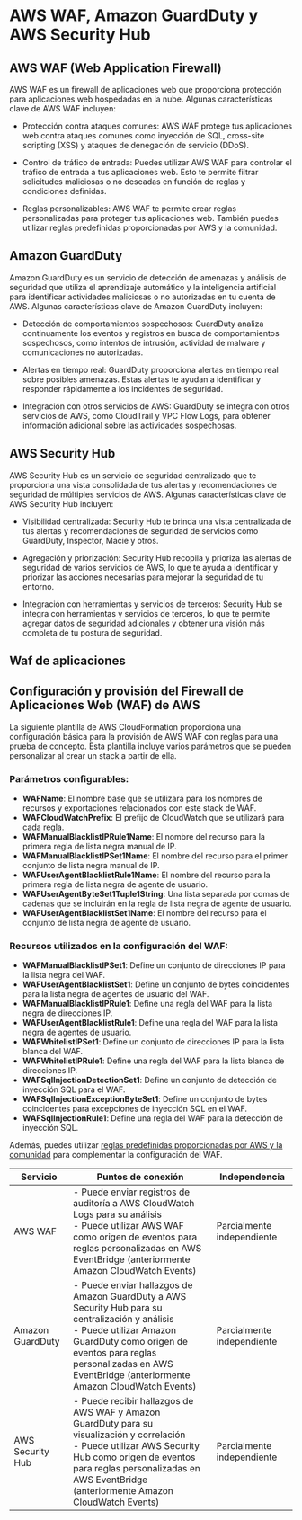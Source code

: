 # AWS WAF, Amazon GuardDuty y AWS Security Hub

## AWS WAF (Web Application Firewall)

AWS WAF es un firewall de aplicaciones web que proporciona protección para aplicaciones web hospedadas en la nube. Algunas características clave de AWS WAF incluyen:

- Protección contra ataques comunes: AWS WAF protege tus aplicaciones web contra ataques comunes como inyección de SQL, cross-site scripting (XSS) y ataques de denegación de servicio (DDoS).

- Control de tráfico de entrada: Puedes utilizar AWS WAF para controlar el tráfico de entrada a tus aplicaciones web. Esto te permite filtrar solicitudes maliciosas o no deseadas en función de reglas y condiciones definidas.

- Reglas personalizables: AWS WAF te permite crear reglas personalizadas para proteger tus aplicaciones web. También puedes utilizar reglas predefinidas proporcionadas por AWS y la comunidad.

## Amazon GuardDuty

Amazon GuardDuty es un servicio de detección de amenazas y análisis de seguridad que utiliza el aprendizaje automático y la inteligencia artificial para identificar actividades maliciosas o no autorizadas en tu cuenta de AWS. Algunas características clave de Amazon GuardDuty incluyen:

- Detección de comportamientos sospechosos: GuardDuty analiza continuamente los eventos y registros en busca de comportamientos sospechosos, como intentos de intrusión, actividad de malware y comunicaciones no autorizadas.

- Alertas en tiempo real: GuardDuty proporciona alertas en tiempo real sobre posibles amenazas. Estas alertas te ayudan a identificar y responder rápidamente a los incidentes de seguridad.

- Integración con otros servicios de AWS: GuardDuty se integra con otros servicios de AWS, como CloudTrail y VPC Flow Logs, para obtener información adicional sobre las actividades sospechosas.

## AWS Security Hub

AWS Security Hub es un servicio de seguridad centralizado que te proporciona una vista consolidada de tus alertas y recomendaciones de seguridad de múltiples servicios de AWS. Algunas características clave de AWS Security Hub incluyen:

- Visibilidad centralizada: Security Hub te brinda una vista centralizada de tus alertas y recomendaciones de seguridad de servicios como GuardDuty, Inspector, Macie y otros.

- Agregación y priorización: Security Hub recopila y prioriza las alertas de seguridad de varios servicios de AWS, lo que te ayuda a identificar y priorizar las acciones necesarias para mejorar la seguridad de tu entorno.

- Integración con herramientas y servicios de terceros: Security Hub se integra con herramientas y servicios de terceros, lo que te permite agregar datos de seguridad adicionales y obtener una visión más completa de tu postura de seguridad.

## Waf de aplicaciones
## Configuración y provisión del Firewall de Aplicaciones Web (WAF) de AWS

La siguiente plantilla de AWS CloudFormation proporciona una configuración básica para la provisión de AWS WAF con reglas para una prueba de concepto. Esta plantilla incluye varios parámetros que se pueden personalizar al crear un stack a partir de ella.

### Parámetros configurables:

- **WAFName**: El nombre base que se utilizará para los nombres de recursos y exportaciones relacionados con este stack de WAF.
- **WAFCloudWatchPrefix**: El prefijo de CloudWatch que se utilizará para cada regla.
- **WAFManualBlacklistIPRule1Name**: El nombre del recurso para la primera regla de lista negra manual de IP.
- **WAFManualBlacklistIPSet1Name**: El nombre del recurso para el primer conjunto de lista negra manual de IP.
- **WAFUserAgentBlacklistRule1Name**: El nombre del recurso para la primera regla de lista negra de agente de usuario.
- **WAFUserAgentByteSet1Tuple1String**: Una lista separada por comas de cadenas que se incluirán en la regla de lista negra de agente de usuario.
- **WAFUserAgentBlacklistSet1Name**: El nombre del recurso para el conjunto de lista negra de agente de usuario.

### Recursos utilizados en la configuración del WAF:

- **WAFManualBlacklistIPSet1**: Define un conjunto de direcciones IP para la lista negra del WAF.
- **WAFUserAgentBlacklistSet1**: Define un conjunto de bytes coincidentes para la lista negra de agentes de usuario del WAF.
- **WAFManualBlacklistIPRule1**: Define una regla del WAF para la lista negra de direcciones IP.
- **WAFUserAgentBlacklistRule1**: Define una regla del WAF para la lista negra de agentes de usuario.
- **WAFWhitelistIPSet1**: Define un conjunto de direcciones IP para la lista blanca del WAF.
- **WAFWhitelistIPRule1**: Define una regla del WAF para la lista blanca de direcciones IP.
- **WAFSqlInjectionDetectionSet1**: Define un conjunto de detección de inyección SQL para el WAF.
- **WAFSqlInjectionExceptionByteSet1**: Define un conjunto de bytes coincidentes para excepciones de inyección SQL en el WAF.
- **WAFSqlInjectionRule1**: Define una regla del WAF para la detección de inyección SQL.


Además, puedes utilizar [reglas predefinidas proporcionadas por AWS y la comunidad](https://docs.aws.amazon.com/waf/latest/developerguide/waf-rule-statement-type.html) para complementar la configuración del WAF.

| Servicio         | Puntos de conexión                                                                                                                   | Independencia           |
|------------------|-------------------------------------------------------------------------------------------------------------------------------------|-------------------------|
| AWS WAF          | - Puede enviar registros de auditoría a AWS CloudWatch Logs para su análisis<br>- Puede utilizar AWS WAF como origen de eventos para reglas personalizadas en AWS EventBridge (anteriormente Amazon CloudWatch Events) | Parcialmente independiente |
| Amazon GuardDuty | - Puede enviar hallazgos de Amazon GuardDuty a AWS Security Hub para su centralización y análisis<br>- Puede utilizar Amazon GuardDuty como origen de eventos para reglas personalizadas en AWS EventBridge (anteriormente Amazon CloudWatch Events) | Parcialmente independiente |
| AWS Security Hub | - Puede recibir hallazgos de AWS WAF y Amazon GuardDuty para su visualización y correlación<br>- Puede utilizar AWS Security Hub como origen de eventos para reglas personalizadas en AWS EventBridge (anteriormente Amazon CloudWatch Events) | Parcialmente independiente |
